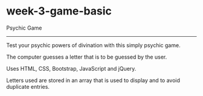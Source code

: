 # week-3-game-basic

Psychic Game

------------------------------------------

Test your psychic powers of divination with this simply psychic game.

The computer guesses a letter that is to be guessed by the user.

Uses HTML, CSS, Bootstrap, JavaScript and jQuery.

Letters used are stored in an array that is used to display and to avoid duplicate entries. 